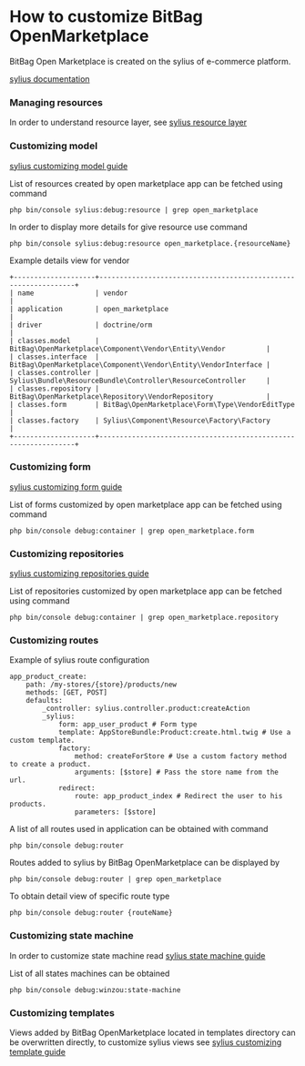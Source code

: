 # How to customize BitBag OpenMarketplace

BitBag Open Marketplace is created on the sylius of e-commerce platform.

[sylius documentation](https://docs.sylius.com/en/latest/index.html#)

### Managing resources

In order to understand resource layer, see [sylius resource layer](https://sylius-older.readthedocs.io/en/latest/book/resource_layer.html)

### Customizing model

[sylius customizing model guide](https://sylius-older.readthedocs.io/en/latest/customization/model.html)

List of resources created by open marketplace app can be fetched using command

```php bin/console sylius:debug:resource | grep open_marketplace```

In order to display more details for give resource use command 

```php bin/console sylius:debug:resource open_marketplace.{resourceName}```

Example details view for vendor
```
+--------------------+----------------------------------------------------------------+
| name               | vendor                                                         |
| application        | open_marketplace                                               |
| driver             | doctrine/orm                                                   |
| classes.model      | BitBag\OpenMarketplace\Component\Vendor\Entity\Vendor          |
| classes.interface  | BitBag\OpenMarketplace\Component\Vendor\Entity\VendorInterface |
| classes.controller | Sylius\Bundle\ResourceBundle\Controller\ResourceController     |
| classes.repository | BitBag\OpenMarketplace\Repository\VendorRepository             |
| classes.form       | BitBag\OpenMarketplace\Form\Type\VendorEditType                |
| classes.factory    | Sylius\Component\Resource\Factory\Factory                      |
+--------------------+----------------------------------------------------------------+
```


### Customizing form

[sylius customizing form guide](https://sylius-older.readthedocs.io/en/latest/customization/form.html)

List of forms customized by open marketplace app can be fetched using command

```php bin/console debug:container | grep open_marketplace.form```

### Customizing repositories

[sylius customizing repositories guide](https://sylius-older.readthedocs.io/en/latest/customization/repository.html)

List of repositories customized by open marketplace app can be fetched using command

```php bin/console debug:container | grep open_marketplace.repository```

### Customizing routes 

Example of sylius route configuration
```
app_product_create:
    path: /my-stores/{store}/products/new 
    methods: [GET, POST]
    defaults:
        _controller: sylius.controller.product:createAction
        _sylius:
            form: app_user_product # Form type
            template: AppStoreBundle:Product:create.html.twig # Use a custom template.
            factory:
                method: createForStore # Use a custom factory method to create a product.
                arguments: [$store] # Pass the store name from the url.
            redirect:
                route: app_product_index # Redirect the user to his products.
                parameters: [$store]
```

A list of all routes used in application can be obtained with command 

```php bin/console debug:router```

Routes added to sylius by BitBag OpenMarketplace can be displayed by

```php bin/console debug:router | grep open_marketplace```

To obtain detail view of specific route type

```php bin/console debug:router {routeName}```


### Customizing state machine 

In order to customize state machine read [sylius state machine guide](https://sylius-older.readthedocs.io/en/latest/customization/state_machine.html)

List of all states machines can be obtained

```php bin/console debug:winzou:state-machine```


### Customizing templates 

Views added by BitBag OpenMarketplace located in templates directory can be overwritten directly,
to customize sylius views see [sylius customizing template guide](https://sylius-older.readthedocs.io/en/latest/customization/template.html)

